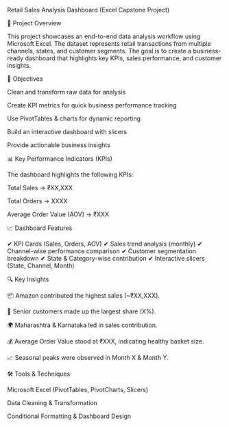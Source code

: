 Retail Sales Analysis Dashboard (Excel Capstone Project)

📌 Project Overview

This project showcases an end-to-end data analysis workflow using Microsoft Excel.
The dataset represents retail transactions from multiple channels, states, and customer segments.
The goal is to create a business-ready dashboard that highlights key KPIs, sales performance, and customer insights.

🎯 Objectives

Clean and transform raw data for analysis

Create KPI metrics for quick business performance tracking

Use PivotTables & charts for dynamic reporting

Build an interactive dashboard with slicers

Provide actionable business insights

📊 Key Performance Indicators (KPIs)

The dashboard highlights the following KPIs:

Total Sales → ₹XX,XXX

Total Orders → XXXX

Average Order Value (AOV) → ₹XXX

📈 Dashboard Features

✔ KPI Cards (Sales, Orders, AOV)
✔ Sales trend analysis (monthly)
✔ Channel-wise performance comparison
✔ Customer segmentation breakdown
✔ State & Category-wise contribution
✔ Interactive slicers (State, Channel, Month)

🔍 Key Insights

📦 Amazon contributed the highest sales (~₹XX,XXX).

👥 Senior customers made up the largest share (X%).

🌍 Maharashtra & Karnataka led in sales contribution.

💰 Average Order Value stood at ₹XXX, indicating healthy basket size.

📈 Seasonal peaks were observed in Month X & Month Y.

🛠 Tools & Techniques

Microsoft Excel (PivotTables, PivotCharts, Slicers)

Data Cleaning & Transformation

Conditional Formatting & Dashboard Design
